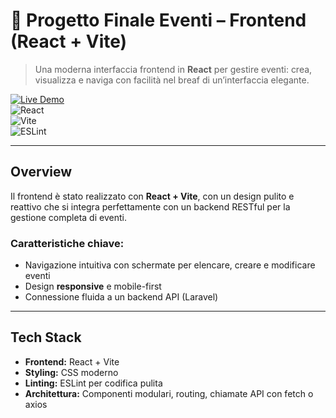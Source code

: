 #  🎉 Progetto Finale Eventi – Frontend (React + Vite)

> Una moderna interfaccia frontend in **React** per gestire eventi: crea, visualizza e naviga con facilità nel breaf di un’interfaccia elegante.

[![Live Demo](https://img.shields.io/badge/🔗%20Live%20Demo-NON_DISPONIBILE-gray?style=for-the-badge)](#)  
![React](https://img.shields.io/badge/React-20232A?style=for-the-badge&logo=react&logoColor=61DAFB)  
![Vite](https://img.shields.io/badge/Vite-646CFF?style=for-the-badge&logo=vite&logoColor=white)  
![ESLint](https://img.shields.io/badge/ESLint-4B32C3?style=for-the-badge&logo=eslint&logoColor=white)

---

##  Overview

Il frontend è stato realizzato con **React + Vite**, con un design pulito e reattivo che si integra perfettamente con un backend RESTful per la gestione completa di eventi.

### Caratteristiche chiave:
- Navigazione intuitiva con schermate per elencare, creare e modificare eventi  
- Design **responsive** e mobile-first  
- Connessione fluida a un backend API (Laravel)  

---

##  Tech Stack

- **Frontend:** React + Vite  
- **Styling:** CSS moderno
- **Linting:** ESLint per codifica pulita  
- **Architettura:** Componenti modulari, routing, chiamate API con fetch o axios  
